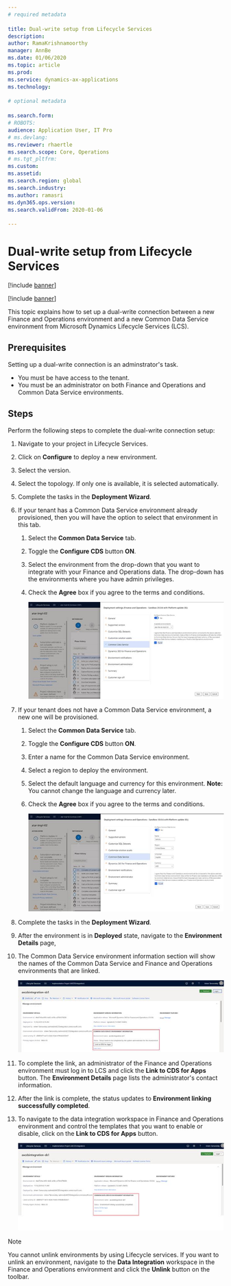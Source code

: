 ```yaml
---
# required metadata

title: Dual-write setup from Lifecycle Services
description:
author: RamaKrishnamoorthy
manager: AnnBe
ms.date: 01/06/2020
ms.topic: article
ms.prod: 
ms.service: dynamics-ax-applications
ms.technology: 

# optional metadata

ms.search.form: 
# ROBOTS: 
audience: Application User, IT Pro
# ms.devlang: 
ms.reviewer: rhaertle
ms.search.scope: Core, Operations
# ms.tgt_pltfrm: 
ms.custom: 
ms.assetid: 
ms.search.region: global
ms.search.industry: 
ms.author: ramasri
ms.dyn365.ops.version: 
ms.search.validFrom: 2020-01-06

---
```


# Dual-write setup from Lifecycle Services

[!include [banner](../../includes/banner.md)]

[!include [banner](../../includes/preview-banner.md)]

This topic explains how to set up a dual-write connection between a new Finance and Operations environment and a new Common Data Service environment from Microsoft Dynamics Lifecycle Services (LCS).

## Prerequisites

Setting up a dual-write connection is an adminstrator's task.

+ You must be have access to the tenant.
+ You must be an administrator on both Finance and Operations and Common Data Service environments.

## Steps

Perform the following steps to complete the dual-write connection setup:
1. Navigate to your project in Lifecycle Services.
2. Click on **Configure** to deploy a new environment.
3. Select the version. 
4. Select the topology. If only one is available, it is selected automatically.
5. Complete the tasks in the **Deployment Wizard**. 
6. If your tenant has a Common Data Service environment already provisioned, then you will have the option to select that environment in this tab. 
    1. Select the **Common Data Service** tab.
    2. Toggle the **Configure CDS** button **ON**.
    3. Select the environment from the drop-down that you want to integrate with your Finance and Operations data. The drop-down has the environments where you have admin privileges.
    4. Check the **Agree** box if you agree to the terms and conditions.
    
        ![](../dual-write/media/lcs_setup_1.jpg)
        
7. If your tenant does not have a Common Data Service environment, a new one will be provisioned.
    1. Select the **Common Data Service** tab.
    2. Toggle the **Configure CDS** button **ON**.
    3. Enter a name for the Common Data Service environment.
    4. Select a region to deploy the environment.
    5. Select the default language and currency for this environment. **Note:** You cannot change the language and currency later.
    6. Check the **Agree** box if you agree to the terms and conditions.
    
        ![](../dual-write/media/lcs_setup_3.jpg)
        
8. Complete the tasks in the **Deployment Wizard**. 
9. After the environment is in **Deployed** state, navigate to the **Environment Details** page, 
10. The Common Data Service environment information section will show the names of the Common Data Service and Finance and Operations environments that are linked.

    ![](../dual-write/media/lcs_setup_4.jpg)
    
11. To complete the link, an administrator of the Finance and Operations environment must log in to LCS and click the **Link to CDS for Apps** button. The **Environment Details** page lists the administrator's contact information.
12. After the link is complete, the status updates to **Environment linking successfully completed**.
13. To navigate to the data integration workspace in Finance and Operations environment and control the templates that you want to enable or disable, click on the **Link to CDS for Apps** button.    

    ![](../dual-write/media/lcs_setup_5.jpg)

> [!NOTE]
> You cannot unlink environments by using Lifecycle services. If you want to unlink an environment, navigate to the **Data Integration** workspace in the Finance and Operations environment and click the **Unlink** button on the toolbar.


